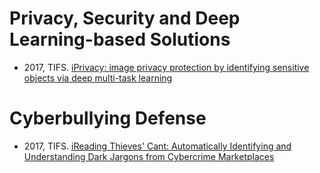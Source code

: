 # Privacy, Security and Deep Learning-based Solutions
<ul>
<li>2017, TIFS. <a href="https://ieeexplore.ieee.org/stamp/stamp.jsp?tp=&arnumber=7775034" rel="nofollow">iPrivacy: image privacy protection by identifying sensitive objects via deep multi-task learning</a></li>
</ul>

# Cyberbullying Defense
<ul>
<li>2017, TIFS. <a href="https://www.usenix.org/system/files/conference/usenixsecurity18/sec18-yuan_0.pdf" rel="nofollow">iReading Thieves' Cant: Automatically Identifying and Understanding Dark Jargons from Cybercrime Marketplaces</a></li>
</ul>
